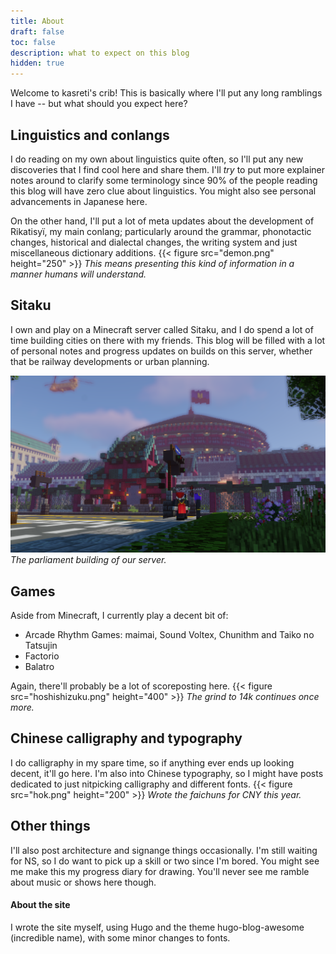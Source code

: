 ```yaml
---
title: About
draft: false
toc: false
description: what to expect on this blog
hidden: true
---
```


Welcome to kasreti's crib! This is basically where I'll put any long ramblings I have -- but what should you expect here?

## Linguistics and conlangs
I do reading on my own about linguistics quite often, so I'll put any new discoveries that I find cool here and share them. I'll *try* to put more explainer notes around to clarify some terminology since 90% of the people reading this blog will have zero clue about linguistics. You might also see personal advancements in Japanese here.

On the other hand, I'll put a lot of meta updates about the development of Rikatisyï, my main conlang; particularly around the grammar, phonotactic changes, historical and dialectal changes, the writing system and just miscellaneous dictionary additions.
{{< figure src="demon.png" height="250" >}}
*This means presenting this kind of information in a manner humans will understand.*

## Sitaku
I own and play on a Minecraft server called Sitaku, and I do spend a lot of time building cities on there with my friends. This blog will be filled with a lot of personal notes and progress updates on builds on this server, whether that be railway developments or urban planning.

![Landscape](parliament.png)
*The parliament building of our server.*

## Games
Aside from Minecraft, I currently play a decent bit of:
* Arcade Rhythm Games: maimai, Sound Voltex, Chunithm and Taiko no Tatsujin
* Factorio
* Balatro

Again, there'll probably be a lot of scoreposting here.
{{< figure src="hoshishizuku.png" height="400" >}}
*The grind to 14k continues once more.*

## Chinese calligraphy and typography
I do calligraphy in my spare time, so if anything ever ends up looking decent, it'll go here. I'm also into Chinese typography, so I might have posts dedicated to just nitpicking calligraphy and different fonts.
{{< figure src="hok.png" height="200" >}}
*Wrote the faichuns for CNY this year.*

## Other things
I'll also post architecture and signange things occasionally. I'm still waiting for NS, so I do want to pick up a skill or two since I'm bored. You might see me make this my progress diary for drawing. You'll never see me ramble about music or shows here though.

#### About the site
I wrote the site myself, using Hugo and the theme hugo-blog-awesome (incredible name), with some minor changes to fonts.